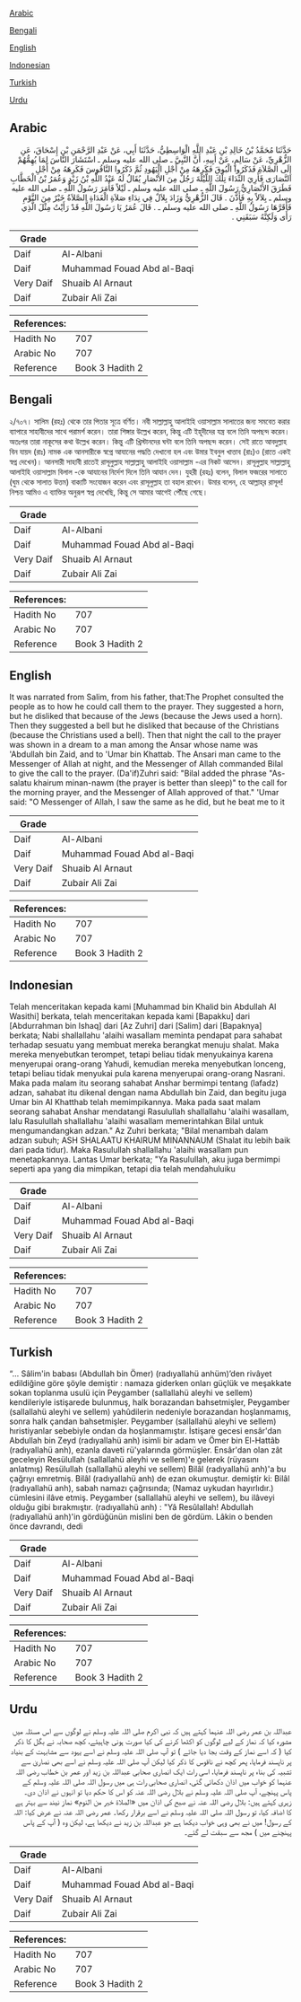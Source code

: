 [Arabic](#arabic)

[Bengali](#bengali)

[English](#english)

[Indonesian](#indonesian)

[Turkish](#turkish)

[Urdu](#urdu)

## Arabic


<div dir="rtl" lang="ar" style={{fontSize:'larger',backgroundColor:'#f8f9fa',padding:20}}>
حَدَّثَنَا مُحَمَّدُ بْنُ خَالِدِ بْنِ عَبْدِ اللَّهِ الْوَاسِطِيُّ، حَدَّثَنَا أَبِي، عَنْ عَبْدِ الرَّحْمَنِ بْنِ إِسْحَاقَ، عَنِ الزُّهْرِيِّ، عَنْ سَالِمٍ، عَنْ أَبِيهِ، أَنَّ النَّبِيَّ ـ صلى الله عليه وسلم ـ اسْتَشَارَ النَّاسَ لِمَا يُهِمُّهُمْ إِلَى الصَّلاَةِ فَذَكَرُوا الْبُوقَ فَكَرِهَهُ مِنْ أَجْلِ الْيَهُودِ ثُمَّ ذَكَرُوا النَّاقُوسَ فَكَرِهَهُ مِنْ أَجْلِ النَّصَارَى فَأُرِيَ النِّدَاءَ تِلْكَ اللَّيْلَةَ رَجُلٌ مِنَ الأَنْصَارِ يُقَالُ لَهُ عَبْدُ اللَّهِ بْنُ زَيْدٍ وَعُمَرُ بْنُ الْخَطَّابِ فَطَرَقَ الأَنْصَارِيُّ رَسُولَ اللَّهِ ـ صلى الله عليه وسلم ـ لَيْلاً فَأَمَرَ رَسُولُ اللَّهِ ـ صلى الله عليه وسلم ـ بِلاَلاً بِهِ فَأَذَّنَ ‏.‏ قَالَ الزُّهْرِيُّ وَزَادَ بِلاَلٌ فِي نِدَاءِ صَلاَةِ الْغَدَاةِ الصَّلاَةُ خَيْرٌ مِنَ النَّوْمِ فَأَقَرَّهَا رَسُولُ اللَّهِ ـ صلى الله عليه وسلم ـ ‏.‏ قَالَ عُمَرُ يَا رَسُولَ اللَّهِ قَدْ رَأَيْتُ مِثْلَ الَّذِي رَأَى وَلَكِنَّهُ سَبَقَنِي ‏.‏
</div>
<div style={{backgroundColor:'#f8f9fa',padding:20, marginBottom: 10}}><table> <thead> <tr> <th>Grade</th> <th></th> </tr> </thead> <tbody> <tr><td>Daif</td><td>Al-Albani</td></tr><tr><td>Daif</td><td>Muhammad Fouad Abd al-Baqi</td></tr><tr><td>Very Daif</td><td>Shuaib Al Arnaut</td></tr><tr><td>Daif</td><td>Zubair Ali Zai</td></tr></tbody></table><table> <thead> <tr> <th>References:</th> <th></th> </tr> </thead> <tbody><tr><td>Hadith No</td><td>707</td></tr><tr><td>Arabic No</td><td>707</td></tr><tr><td>Reference</td><td>Book 3 Hadith 2</td></tr></tbody></table></div>

## Bengali


<div dir="ltr" lang="bn" style={{fontSize:'larger',backgroundColor:'#f8f9fa',padding:20}}>
২/৭০৭। সালিম (রহঃ) থেকে তার পিতার সূত্রে বর্ণিত। নবী সাল্লাল্লাহু আলাইহি ওয়াসাল্লাম সালাতের জন্য সমবেত করার ব্যাপারে সাহাবীদের সাথে পরামর্শ করেন। তারা শিঙ্গার উল্লেখ করেন, কিন্তু এটি ইহূদীদের যন্ত্র বলে তিনি অপছন্দ করেন। অতঃপর তারা নাকূসের কথা উল্লেখ করেন। কিন্তু এটি খ্রিস্টানদের ঘন্টা বলে তিনি অপছন্দ করেন। সেই রাতে আবদুল্লাহ বিন যায়দ (রাঃ) নামক এক আনসারীকে স্বপ্নে আযানের পদ্ধতি দেখানো হল এবং উমার ইবনুল খাত্তাব (রাঃ)ও (রাতে একই স্বপ্ন দেখেন)। আনসারী সাহাবী রাতেই রাসূলুল্লাহ সাল্লাল্লাহু আলাইহি ওয়াসাল্লাম -এর নিকট আসেন। রাসূলুল্লাহ সাল্লাল্লাহু আলাইহি ওয়াসাল্লাম বিলাল -কে আযানের নির্দেশ দিলে তিনি আযান দেন। যুহরী (রহঃ) বলেন, বিলাল ফজরের সালাতে (ঘুম থেকে সালাত উত্তম) বাক্যটি সংযোজন করেন এবং রাসূলুল্লাহ তা বহাল রাখেন। উমার বলেন, হে আল্লাহ্‌র রাসূল! নিশ্চয় আমিও এ ব্যাক্তির অনুরূপ স্বপ্ন দেখেছি, কিন্তু সে আমার আগেই পৌঁছে গেছে।
</div>
<div style={{backgroundColor:'#f8f9fa',padding:20, marginBottom: 10}}><table> <thead> <tr> <th>Grade</th> <th></th> </tr> </thead> <tbody> <tr><td>Daif</td><td>Al-Albani</td></tr><tr><td>Daif</td><td>Muhammad Fouad Abd al-Baqi</td></tr><tr><td>Very Daif</td><td>Shuaib Al Arnaut</td></tr><tr><td>Daif</td><td>Zubair Ali Zai</td></tr></tbody></table><table> <thead> <tr> <th>References:</th> <th></th> </tr> </thead> <tbody><tr><td>Hadith No</td><td>707</td></tr><tr><td>Arabic No</td><td>707</td></tr><tr><td>Reference</td><td>Book 3 Hadith 2</td></tr></tbody></table></div>

## English


<div dir="ltr" lang="en" style={{fontSize:'larger',backgroundColor:'#f8f9fa',padding:20}}>
It was narrated from Salim, from his father, that:The Prophet consulted the people as to how he could call them to the prayer. They suggested a horn, but he disliked that because of the Jews (because the Jews used a horn). Then they suggested a bell but he disliked that because of the Christians (because the Christians used a bell). Then that night the call to the prayer was shown in a dream to a man among the Ansar whose name was 'Abdullah bin Zaid, and to 'Umar bin Khattab. The Ansari man came to the Messenger of Allah at night, and the Messenger of Allah commanded Bilal to give the call to the prayer. (Da'if)Zuhri said: "Bilal added the phrase "As-salatu khairum minan-nawm (the prayer is better than sleep)" to the call for the morning prayer, and the Messenger of Allah approved of that." 'Umar said: "O Messenger of Allah, I saw the same as he did, but he beat me to it
</div>
<div style={{backgroundColor:'#f8f9fa',padding:20, marginBottom: 10}}><table> <thead> <tr> <th>Grade</th> <th></th> </tr> </thead> <tbody> <tr><td>Daif</td><td>Al-Albani</td></tr><tr><td>Daif</td><td>Muhammad Fouad Abd al-Baqi</td></tr><tr><td>Very Daif</td><td>Shuaib Al Arnaut</td></tr><tr><td>Daif</td><td>Zubair Ali Zai</td></tr></tbody></table><table> <thead> <tr> <th>References:</th> <th></th> </tr> </thead> <tbody><tr><td>Hadith No</td><td>707</td></tr><tr><td>Arabic No</td><td>707</td></tr><tr><td>Reference</td><td>Book 3 Hadith 2</td></tr></tbody></table></div>

## Indonesian


<div dir="ltr" lang="id" style={{fontSize:'larger',backgroundColor:'#f8f9fa',padding:20}}>
Telah menceritakan kepada kami [Muhammad bin Khalid bin Abdullah Al Wasithi] berkata, telah menceritakan kepada kami [Bapakku] dari [Abdurrahman bin Ishaq] dari [Az Zuhri] dari [Salim] dari [Bapaknya] berkata; Nabi shallallahu 'alaihi wasallam meminta pendapat para sahabat terhadap sesuatu yang membuat mereka berangkat menuju shalat. Maka mereka menyebutkan terompet, tetapi beliau tidak menyukainya karena menyerupai orang-orang Yahudi, kemudian mereka menyebutkan lonceng, tetapi beliau tidak menyukai pula karena menyerupai orang-orang Nasrani. Maka pada malam itu seorang sahabat Anshar bermimpi tentang (lafadz) adzan, sahabat itu dikenal dengan nama Abdullah bin Zaid, dan begitu juga Umar bin Al Khatthab telah memimpikannya. Maka pada saat malam seorang sahabat Anshar mendatangi Rasulullah shallallahu 'alaihi wasallam, lalu Rasulullah shallallahu 'alaihi wasallam memerintahkan Bilal untuk mengumandangkan adzan." Az Zuhri berkata; "Bilal menambah dalam adzan subuh; ASH SHALAATU KHAIRUM MINANNAUM (Shalat itu lebih baik dari pada tidur). Maka Rasulullah shallallahu 'alaihi wasallam pun menetapkannya. Lantas Umar berkata; "Ya Rasulullah, aku juga bermimpi seperti apa yang dia mimpikan, tetapi dia telah mendahuluiku
</div>
<div style={{backgroundColor:'#f8f9fa',padding:20, marginBottom: 10}}><table> <thead> <tr> <th>Grade</th> <th></th> </tr> </thead> <tbody> <tr><td>Daif</td><td>Al-Albani</td></tr><tr><td>Daif</td><td>Muhammad Fouad Abd al-Baqi</td></tr><tr><td>Very Daif</td><td>Shuaib Al Arnaut</td></tr><tr><td>Daif</td><td>Zubair Ali Zai</td></tr></tbody></table><table> <thead> <tr> <th>References:</th> <th></th> </tr> </thead> <tbody><tr><td>Hadith No</td><td>707</td></tr><tr><td>Arabic No</td><td>707</td></tr><tr><td>Reference</td><td>Book 3 Hadith 2</td></tr></tbody></table></div>

## Turkish


<div dir="ltr" lang="tr" style={{fontSize:'larger',backgroundColor:'#f8f9fa',padding:20}}>
“... Sâlim'in babası (Abdullah bin Ömer) (radıyallahü anhüm)’den rivâyet edildiğine göre şöyle demiştir : namaza giderken onları güçlük ve meşakkate sokan toplanma usulü için Peygamber (sallallahü aleyhi ve sellem) kendileriyle istişarede bulunmuş, halk borazandan bahsetmişler, Peygamber (sallallahü aleyhi ve sellem) yahûdilerin nedeniyle borazandan hoşlanmamış, sonra halk çandan bahsetmişler. Peygamber (sallallahü aleyhi ve sellem) hıristiyanlar sebebiyle ondan da hoşlanmamıştır. İstişare gecesi ensâr'dan Abdullah bin Zeyd (radıyallahü anh) isimli bir adam ve Ömer bin El-Hattâb (radıyallahü anh), ezanla daveti rü'yalarında görmüşler. Ensâr'dan olan zât geceleyin Resülullah (sallallahü aleyhi ve sellem)'e gelerek (rüyasını anlatmış) Resülullah (sallallahü aleyhi ve sellem) Bilâl (radıyallahü anh)'a bu çağrıyı emretmiş. Bilâl (radıyallahü anh) de ezan okumuştur. demiştir ki: Bilâl (radıyallahü anh), sabah namazı çağrısında; (Namaz uykudan hayırlıdır.) cümlesini ilâve etmiş. Peygamber (sallallahü aleyhi ve sellem), bu ilâveyi olduğu gibi bırakmıştır. (radıyallahü anh) : "Yâ Resûlallah! Abdullah (radıyallahü anh)'in gördüğünün mislini ben de gördüm. Lâkin o benden önce davrandı, dedi
</div>
<div style={{backgroundColor:'#f8f9fa',padding:20, marginBottom: 10}}><table> <thead> <tr> <th>Grade</th> <th></th> </tr> </thead> <tbody> <tr><td>Daif</td><td>Al-Albani</td></tr><tr><td>Daif</td><td>Muhammad Fouad Abd al-Baqi</td></tr><tr><td>Very Daif</td><td>Shuaib Al Arnaut</td></tr><tr><td>Daif</td><td>Zubair Ali Zai</td></tr></tbody></table><table> <thead> <tr> <th>References:</th> <th></th> </tr> </thead> <tbody><tr><td>Hadith No</td><td>707</td></tr><tr><td>Arabic No</td><td>707</td></tr><tr><td>Reference</td><td>Book 3 Hadith 2</td></tr></tbody></table></div>

## Urdu


<div dir="rtl" lang="ur" style={{fontSize:'larger',backgroundColor:'#f8f9fa',padding:20}}>
عبداللہ بن عمر رضی اللہ عنہما کہتے ہیں کہ نبی اکرم صلی اللہ علیہ وسلم نے لوگوں سے اس مسئلہ میں مشورہ کیا کہ نماز کے لیے لوگوں کو اکٹھا کرنے کی کیا صورت ہونی چاہیئے، کچھ صحابہ نے بگل کا ذکر کیا ( کہ اسے نماز کے وقت بجا دیا جائے ) تو آپ صلی اللہ علیہ وسلم نے اسے یہود سے مشابہت کے بنیاد پر ناپسند فرمایا، پھر کچھ نے ناقوس کا ذکر کیا لیکن آپ صلی اللہ علیہ وسلم نے اسے بھی نصاریٰ سے تشبیہ کی بناء پر ناپسند فرمایا، اسی رات ایک انصاری صحابی عبداللہ بن زید اور عمر بن خطاب رضی اللہ عنہما کو خواب میں اذان دکھائی گئی، انصاری صحابی رات ہی میں رسول اللہ صلی اللہ علیہ وسلم کے پاس پہنچے، آپ صلی اللہ علیہ وسلم نے بلال رضی اللہ عنہ کو اس کا حکم دیا تو انہوں نے اذان دی۔ زہری کہتے ہیں: بلال رضی اللہ عنہ نے صبح کی اذان میں «الصلاة خير من النوم» نماز نیند سے بہتر ہے کا اضافہ کیا، تو رسول اللہ صلی اللہ علیہ وسلم نے اسے برقرار رکھا۔ عمر رضی اللہ عنہ نے عرض کیا: اللہ کے رسول! میں نے بھی وہی خواب دیکھا ہے جو عبداللہ بن زید نے دیکھا ہے، لیکن وہ ( آپ کے پاس پہنچنے میں ) مجھ سے سبقت لے گئے۔
</div>
<div style={{backgroundColor:'#f8f9fa',padding:20, marginBottom: 10}}><table> <thead> <tr> <th>Grade</th> <th></th> </tr> </thead> <tbody> <tr><td>Daif</td><td>Al-Albani</td></tr><tr><td>Daif</td><td>Muhammad Fouad Abd al-Baqi</td></tr><tr><td>Very Daif</td><td>Shuaib Al Arnaut</td></tr><tr><td>Daif</td><td>Zubair Ali Zai</td></tr></tbody></table><table> <thead> <tr> <th>References:</th> <th></th> </tr> </thead> <tbody><tr><td>Hadith No</td><td>707</td></tr><tr><td>Arabic No</td><td>707</td></tr><tr><td>Reference</td><td>Book 3 Hadith 2</td></tr></tbody></table></div>